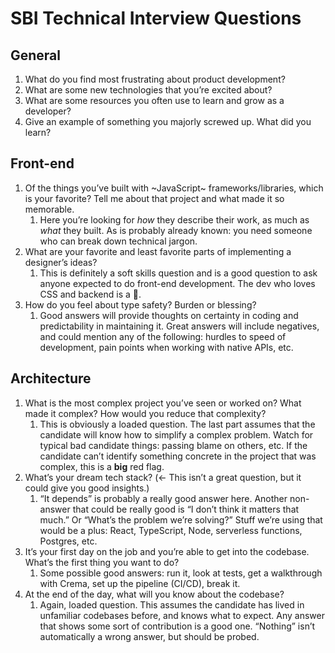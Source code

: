 # SBI Technical Interview Questions

## General
1. What do you find most frustrating about product development?
2. What are some new technologies that you’re excited about?
3. What are some resources you often use to learn and grow as a developer?
4. Give an example of something you majorly screwed up. What did you learn?

## Front-end
1. Of the things you’ve built with ~JavaScript~ frameworks/libraries, which is your favorite? Tell me about that project and what made it so memorable.
	1. Here you’re looking for _how_ they describe their work, as much as _what_ they built.  As is probably already known: you need someone who can break down technical jargon.
2. What are your favorite and least favorite parts of implementing a designer’s ideas?
	1. This is definitely a soft skills question and is a good question to ask anyone expected to do front-end development. The dev who loves CSS and backend is a 🦄.
3. How do you feel about type safety? Burden or blessing? 
	1. Good answers will provide thoughts on certainty in coding and predictability in maintaining it. Great answers will include negatives, and could mention any of the following: hurdles to speed of development, pain points when working with native APIs, etc.

## Architecture
1. What is the most complex project you’ve seen or worked on? What made it complex? How would you reduce that complexity?
	1. This is obviously a loaded question. The last part assumes that the candidate will know how to simplify a complex problem. Watch for typical bad candidate things: passing blame on others, etc. If the candidate can’t identify something concrete in the project that was complex, this is a **big** red flag.
2. What’s your dream tech stack? (<- This isn’t a great question, but it could give you good insights.)
	1. “It depends” is probably a really good answer here. Another non-answer that could be really good is “I don’t think it matters that much.” Or “What’s the problem we’re solving?” Stuff we’re using that would be a plus: React, TypeScript, Node, serverless functions, Postgres, etc.
3. It’s your first day on the job and you’re able to get into the codebase. What’s the first thing you want to do?
	1. Some possible good answers: run it, look at tests, get a walkthrough with Crema, set up the pipeline (CI/CD), break it.
4. At the end of the day, what will you know about the codebase?
	1. Again, loaded question. This assumes the candidate has lived in unfamiliar codebases before, and knows what to expect. Any answer that shows some sort of contribution is a good one. “Nothing” isn’t automatically a wrong answer, but should be probed.
